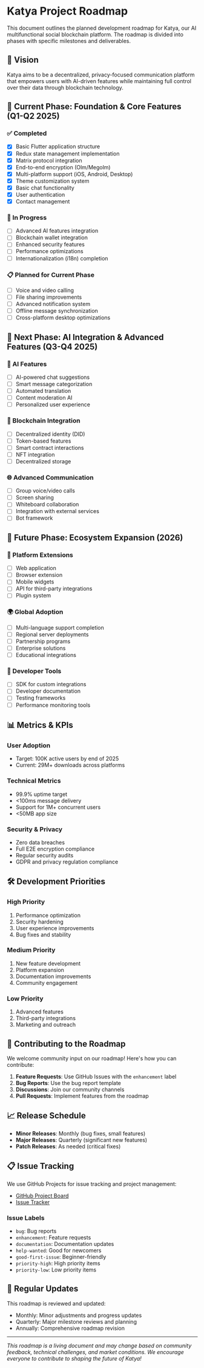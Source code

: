 # Katya Project Roadmap

This document outlines the planned development roadmap for Katya, our AI multifunctional social blockchain platform. The roadmap is divided into phases with specific milestones and deliverables.

## 🎯 Vision
Katya aims to be a decentralized, privacy-focused communication platform that empowers users with AI-driven features while maintaining full control over their data through blockchain technology.

## 📅 Current Phase: Foundation & Core Features (Q1-Q2 2025)

### ✅ Completed
- [x] Basic Flutter application structure
- [x] Redux state management implementation
- [x] Matrix protocol integration
- [x] End-to-end encryption (Olm/Megolm)
- [x] Multi-platform support (iOS, Android, Desktop)
- [x] Theme customization system
- [x] Basic chat functionality
- [x] User authentication
- [x] Contact management

### 🔄 In Progress
- [ ] Advanced AI features integration
- [ ] Blockchain wallet integration
- [ ] Enhanced security features
- [ ] Performance optimizations
- [ ] Internationalization (i18n) completion

### 📋 Planned for Current Phase
- [ ] Voice and video calling
- [ ] File sharing improvements
- [ ] Advanced notification system
- [ ] Offline message synchronization
- [ ] Cross-platform desktop optimizations

## 🚀 Next Phase: AI Integration & Advanced Features (Q3-Q4 2025)

### 🤖 AI Features
- [ ] AI-powered chat suggestions
- [ ] Smart message categorization
- [ ] Automated translation
- [ ] Content moderation AI
- [ ] Personalized user experience

### 🔗 Blockchain Integration
- [ ] Decentralized identity (DID)
- [ ] Token-based features
- [ ] Smart contract interactions
- [ ] NFT integration
- [ ] Decentralized storage

### 🌐 Advanced Communication
- [ ] Group voice/video calls
- [ ] Screen sharing
- [ ] Whiteboard collaboration
- [ ] Integration with external services
- [ ] Bot framework

## 🔮 Future Phase: Ecosystem Expansion (2026)

### 📱 Platform Extensions
- [ ] Web application
- [ ] Browser extension
- [ ] Mobile widgets
- [ ] API for third-party integrations
- [ ] Plugin system

### 🌍 Global Adoption
- [ ] Multi-language support completion
- [ ] Regional server deployments
- [ ] Partnership programs
- [ ] Enterprise solutions
- [ ] Educational integrations

### 🔧 Developer Tools
- [ ] SDK for custom integrations
- [ ] Developer documentation
- [ ] Testing frameworks
- [ ] Performance monitoring tools

## 📊 Metrics & KPIs

### User Adoption
- Target: 100K active users by end of 2025
- Current: 29M+ downloads across platforms

### Technical Metrics
- 99.9% uptime target
- <100ms message delivery
- Support for 1M+ concurrent users
- <50MB app size

### Security & Privacy
- Zero data breaches
- Full E2E encryption compliance
- Regular security audits
- GDPR and privacy regulation compliance

## 🛠️ Development Priorities

### High Priority
1. Performance optimization
2. Security hardening
3. User experience improvements
4. Bug fixes and stability

### Medium Priority
1. New feature development
2. Platform expansion
3. Documentation improvements
4. Community engagement

### Low Priority
1. Advanced features
2. Third-party integrations
3. Marketing and outreach

## 🤝 Contributing to the Roadmap

We welcome community input on our roadmap! Here's how you can contribute:

1. **Feature Requests**: Use GitHub Issues with the `enhancement` label
2. **Bug Reports**: Use the bug report template
3. **Discussions**: Join our community channels
4. **Pull Requests**: Implement features from the roadmap

## 📈 Release Schedule

- **Minor Releases**: Monthly (bug fixes, small features)
- **Major Releases**: Quarterly (significant new features)
- **Patch Releases**: As needed (critical fixes)

## 📋 Issue Tracking

We use GitHub Projects for issue tracking and project management:

- [GitHub Project Board](https://github.com/your-username/katya/projects)
- [Issue Tracker](https://github.com/your-username/katya/issues)

### Issue Labels
- `bug`: Bug reports
- `enhancement`: Feature requests
- `documentation`: Documentation updates
- `help-wanted`: Good for newcomers
- `good-first-issue`: Beginner-friendly
- `priority-high`: High priority items
- `priority-low`: Low priority items

## 🔄 Regular Updates

This roadmap is reviewed and updated:
- Monthly: Minor adjustments and progress updates
- Quarterly: Major milestone reviews and planning
- Annually: Comprehensive roadmap revision

---

*This roadmap is a living document and may change based on community feedback, technical challenges, and market conditions. We encourage everyone to contribute to shaping the future of Katya!*
